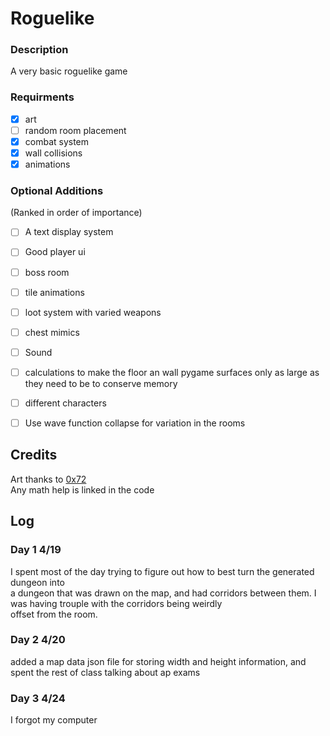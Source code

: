 # Roguelike

### Description
A very basic roguelike game

### Requirments

- [x] art
- [ ] random room placement
- [x] combat system
- [x] wall collisions
- [x] animations

### Optional Additions
(Ranked in order of importance)
- [ ] A text display system
- [ ] Good player ui
- [ ] boss room
- [ ] tile animations
- [ ] loot system with varied weapons
- [ ] chest mimics
- [ ] Sound
- [ ] calculations to make the floor an wall pygame surfaces only as large as  
they need to be to conserve memory
- [ ] different characters
- [ ] Use wave function collapse for variation in the rooms


## Credits
Art thanks to [0x72](https://0x72.itch.io/dungeontileset-ii)  
Any math help is linked in the code


## Log

### Day 1 4/19
I spent most of the day trying to figure out how to best turn the generated dungeon into  
a dungeon that was drawn on the map, and had corridors between them. I was having trouple with the corridors being weirdly  
offset from the room.

### Day 2 4/20
added a map data json file for storing width and height information, and spent the rest of class talking about ap exams

### Day 3 4/24
I forgot my computer
